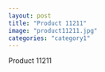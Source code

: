 ```yaml
---
layout: post
title: "Product 11211"
image: "product11211.jpg"
categories: "category1"
---
```

Product 11211
